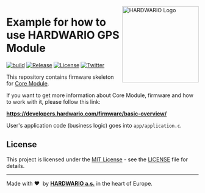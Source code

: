<a href="https://www.hardwario.com/"><img src="https://www.hardwario.com/ci/assets/hw-logo.svg" width="200" alt="HARDWARIO Logo" align="right"></a>

# Example for how to use HARDWARIO GPS Module

[![build](https://github.com/hardwario/twr-gps-demo/actions/workflows/main.yml/badge.svg)](https://github.com/hardwario/twr-gps-demo/actions/workflows/main.yml)
[![Release](https://img.shields.io/github/release/bigclownprojects/bcf-gps-demo.svg)](https://github.com/bigclownprojects/bcf-gps-demo/releases)
[![License](https://img.shields.io/github/license/bigclownprojects/bcf-gps-demo.svg)](https://github.com/bigclownprojects/bcf-gps-demo/blob/master/LICENSE)
[![Twitter](https://img.shields.io/twitter/follow/hardwario_en.svg?style=social&label=Follow)](https://twitter.com/hardwario_en)

This repository contains firmware skeleton for [Core Module](https://shop.bigclown.com/core-module).

If you want to get more information about Core Module, firmware and how to work with it, please follow this link:

**https://developers.hardwario.com/firmware/basic-overview/**

User's application code (business logic) goes into `app/application.c`.

## License

This project is licensed under the [MIT License](https://opensource.org/licenses/MIT/) - see the [LICENSE](LICENSE) file for details.

---

Made with &#x2764;&nbsp; by [**HARDWARIO a.s.**](https://www.hardwario.com/) in the heart of Europe.
